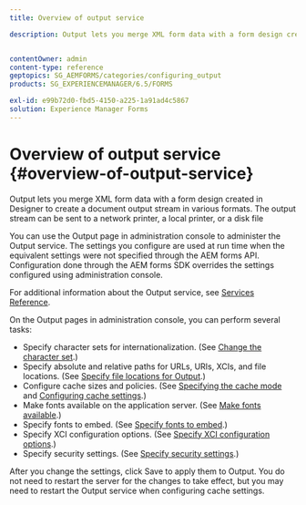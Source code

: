 ```yaml
---
title: Overview of output service

description: Output lets you merge XML form data with a form design created in Designer to create a document output stream in various formats.


contentOwner: admin
content-type: reference
geptopics: SG_AEMFORMS/categories/configuring_output
products: SG_EXPERIENCEMANAGER/6.5/FORMS

exl-id: e99b72d0-fbd5-4150-a225-1a91ad4c5867
solution: Experience Manager Forms
---
```

# Overview of output service {#overview-of-output-service}

Output lets you merge XML form data with a form design created in Designer to create a document output stream in various formats. The output stream can be sent to a network printer, a local printer, or a disk file

You can use the Output page in administration console to administer the Output service. The settings you configure are used at run time when the equivalent settings were not specified through the AEM forms API. Configuration done through the AEM forms SDK overrides the settings configured using administration console.

For additional information about the Output service, see [Services Reference](https://www.adobe.com/go/learn_aemforms_services_61).

On the Output pages in administration console, you can perform several tasks:

* Specify character sets for internationalization. (See [Change the character set](/help/forms/using/admin-help/change-character-set.md#change-the-character-set).)
* Specify absolute and relative paths for URLs, URIs, XCIs, and file locations. (See [Specify file locations for Output](/help/forms/using/admin-help/specify-file-locations-output.md#specify-file-locations-for-output).)
* Configure cache sizes and policies. (See [Specifying the cache mode](/help/forms/using/admin-help/configuring-caching-output.md#specifying-the-cache-mode) and [Configuring cache settings](/help/forms/using/admin-help/configuring-caching-output.md#configuring-cache-settings).)
* Make fonts available on the application server. (See [Make fonts available](/help/forms/using/admin-help/make-fonts-available.md#make-fonts-available).)
* Specify fonts to embed. (See [Specify fonts to embed](/help/forms/using/admin-help/specify-fonts-embed.md#specify-fonts-to-embed).)
* Specify XCI configuration options. (See [Specify XCI configuration options](/help/forms/using/admin-help/specify-xci-configuration-options.md#specify-xci-configuration-options).)
* Specify security settings. (See [Specify security settings](/help/forms/using/admin-help/specify-security-settings.md#specify-security-settings).)

After you change the settings, click Save to apply them to Output. You do not need to restart the server for the changes to take effect, but you may need to restart the Output service when configuring cache settings.
